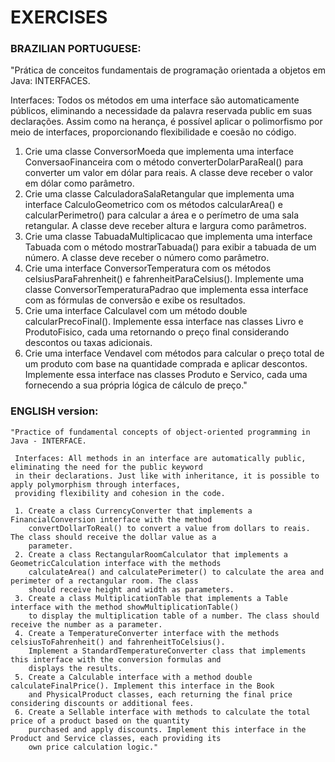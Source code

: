 # EXERCISES

### BRAZILIAN PORTUGUESE:
"Prática de conceitos fundamentais de programação orientada a objetos em Java: INTERFACES.

 Interfaces: Todos os métodos em uma interface são automaticamente públicos, eliminando a necessidade da palavra
 reservada public em suas declarações. Assim como na herança, é possível aplicar o polimorfismo por meio de interfaces,
 proporcionando flexibilidade e coesão no código.

  1. Crie uma classe ConversorMoeda que implementa uma interface ConversaoFinanceira com o método
     converterDolarParaReal() para converter um valor em dólar para reais. A classe deve receber o valor em dólar como
     parâmetro.
  2. Crie uma classe CalculadoraSalaRetangular que implementa uma interface CalculoGeometrico com os métodos
     calcularArea() e calcularPerimetro() para calcular a área e o perímetro de uma sala retangular. A classe deve
     receber altura e largura como parâmetros. 
  3. Crie uma classe TabuadaMultiplicacao que implementa uma interface Tabuada com o método mostrarTabuada() para exibir
     a tabuada de um número. A classe deve receber o número como parâmetro. 
  4. Crie uma interface ConversorTemperatura com os métodos celsiusParaFahrenheit() e fahrenheitParaCelsius().
     Implemente uma classe ConversorTemperaturaPadrao que implementa essa interface com as fórmulas de conversão e
     exibe os resultados.
  5. Crie uma interface Calculavel com um método double calcularPrecoFinal(). Implemente essa interface nas classes
     Livro e ProdutoFisico, cada uma retornando o preço final considerando descontos ou taxas adicionais.
  6. Crie uma interface Vendavel com métodos para calcular o preço total de um produto com base na quantidade comprada e
     aplicar descontos. Implemente essa interface nas classes Produto e Servico, cada uma fornecendo a sua própria
     lógica de cálculo de preço."


### ENGLISH version:
    "Practice of fundamental concepts of object-oriented programming in Java - INTERFACE.
    
     Interfaces: All methods in an interface are automatically public, eliminating the need for the public keyword
     in their declarations. Just like with inheritance, it is possible to apply polymorphism through interfaces,
     providing flexibility and cohesion in the code.

     1. Create a class CurrencyConverter that implements a FinancialConversion interface with the method
        convertDollarToReal() to convert a value from dollars to reais. The class should receive the dollar value as a
        parameter.
     2. Create a class RectangularRoomCalculator that implements a GeometricCalculation interface with the methods
        calculateArea() and calculatePerimeter() to calculate the area and perimeter of a rectangular room. The class
        should receive height and width as parameters.
     3. Create a class MultiplicationTable that implements a Table interface with the method showMultiplicationTable()
        to display the multiplication table of a number. The class should receive the number as a parameter.
     4. Create a TemperatureConverter interface with the methods celsiusToFahrenheit() and fahrenheitToCelsius().
        Implement a StandardTemperatureConverter class that implements this interface with the conversion formulas and
        displays the results.
     5. Create a Calculable interface with a method double calculateFinalPrice(). Implement this interface in the Book
        and PhysicalProduct classes, each returning the final price considering discounts or additional fees.
     6. Create a Sellable interface with methods to calculate the total price of a product based on the quantity
        purchased and apply discounts. Implement this interface in the Product and Service classes, each providing its
        own price calculation logic."
